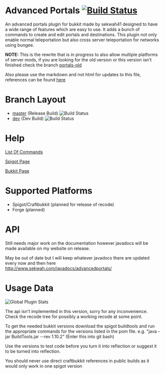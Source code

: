 Advanced Portals [![Build Status](https://travis-ci.org/Plugineers/Advanced-Portals.svg?branch=master)](https://travis-ci.org/Plugineers/Advanced-Portals/branches)
================
An advanced portals plugin for bukkit made by sekwah41 designed to have a wide range of features which are easy to use. It adds a bunch of commands to create and edit portals and destinations. This plugin not only enable normal teleportation but also cross server teleportation for networks using bungee.

**NOTE:** This is the rewrite that is in progress to also allow multiple platforms of server mods, if you are looking for the old version or this version isn't finished check the branch [portals-old](https://github.com/sekwah41/Advanced-Portals/tree/portals-old)

Also please use the markdown and not html for updates to this file, references can be found [here](https://github.com/adam-p/markdown-here/wiki/Markdown-Cheatsheet)

# Branch Layout
 * [master](https://github.com/Plugineers/Advanced-Portals/) (Release Build) ![Build Status](https://travis-ci.org/Plugineers/Advanced-Portals.svg?branch=master)
 * [dev](https://github.com/Plugineers/Advanced-Portals/tree/dev) (Dev Build) ![Build Status](https://travis-ci.org/Plugineers/Advanced-Portals.svg?branch=dev)

# Help

[List Of Commands](https://github.com/sekwah41/Advanced-Portals/wiki/Commands)

[Spigot Page](https://www.spigotmc.org/resources/advanced-portals.14356/)

[Bukkit Page](http://dev.bukkit.org/bukkit-plugins/advanced-portals/)

# Supported Platforms
 * Spigot/Craftbukkit (planned for release of recode)
 * Forge (planned)

# API
Still needs major work on the documentation however javadocs will be made available on my website on release.

May be out of date but I will keep whatever javadocs there are updated every now and then here
http://www.sekwah.com/javadocs/advancedportals/

# Usage Data

![Global Plugin Stats](http://i.mcstats.org/AdvancedPortals/Global+Statistics.borderless.png)

The api isn't implemented in this version, sorry for any inconvenience. Check the recode tree for possibly a working recode at some point.

To get the needed bukkit versions download the spigot buildtools and run the appropriate commands for the versions listed in the pom file.
e.g. "java -jar BuildTools.jar --rev 1.10.2" (Enter this into git bash)

Use the versions to test code before you turn it into reflection or suggest it to be turned into reflection.

You should never use direct craftbukkit references in public builds as it would only work in one spigot version
